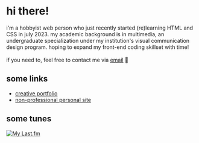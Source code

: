 # hi there!

i'm a hobbyist web person who just recently started (re)learning HTML and CSS in july 2023. my academic background is in multimedia, an undergraduate specialization under my institution's visual communication design program. hoping to expand my front-end coding skillset with time!
<br><br>
if you need to, feel free to contact me via [email](mailto:jasm1nii@proton.me) 📩

## some links
- [creative portfolio](https://jasmineamalia.com/)
- [non-professional personal site](https://jasm1nii.xyz/)

## some tunes
[![My Last.fm](https://lastfm-recently-played.vercel.app/api?user=jasm1nii)](https://www.last.fm/user/jasm1nii)

<!--
**jasm1nii/jasm1nii** is a ✨ _special_ ✨ repository because its `README.md` (this file) appears on your GitHub profile.

Here are some ideas to get you started:

- 🔭 I’m currently working on ...
- 🌱 I’m currently learning ...
- 👯 I’m looking to collaborate on ...
- 🤔 I’m looking for help with ...
- 💬 Ask me about ...
- 📫 How to reach me: ...
- 😄 Pronouns: ...
- ⚡ Fun fact: ...
-->
